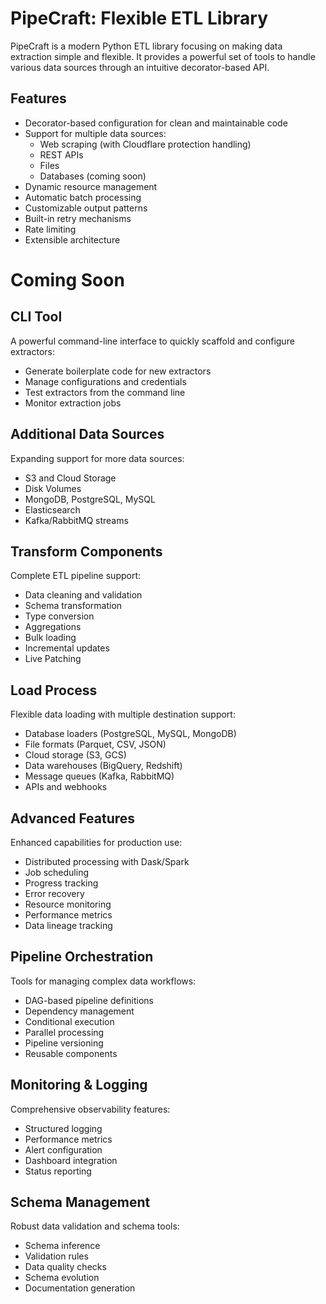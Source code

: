 # PipeCraft: Flexible ETL Library

PipeCraft is a modern Python ETL library focusing on making data extraction simple and flexible. It provides a powerful set of tools to handle various data sources through an intuitive decorator-based API.

## Features

- Decorator-based configuration for clean and maintainable code
- Support for multiple data sources:
  - Web scraping (with Cloudflare protection handling)
  - REST APIs
  - Files
  - Databases (coming soon)
- Dynamic resource management
- Automatic batch processing
- Customizable output patterns
- Built-in retry mechanisms
- Rate limiting
- Extensible architecture

# Coming Soon

## CLI Tool
A powerful command-line interface to quickly scaffold and configure extractors:
- Generate boilerplate code for new extractors
- Manage configurations and credentials
- Test extractors from the command line
- Monitor extraction jobs

## Additional Data Sources
Expanding support for more data sources:
- S3 and Cloud Storage
- Disk Volumes
- MongoDB, PostgreSQL, MySQL
- Elasticsearch
- Kafka/RabbitMQ streams

## Transform Components
Complete ETL pipeline support:
- Data cleaning and validation
- Schema transformation
- Type conversion
- Aggregations
- Bulk loading
- Incremental updates
- Live Patching

## Load Process
Flexible data loading with multiple destination support:
- Database loaders (PostgreSQL, MySQL, MongoDB)
- File formats (Parquet, CSV, JSON)
- Cloud storage (S3, GCS)
- Data warehouses (BigQuery, Redshift)
- Message queues (Kafka, RabbitMQ)
- APIs and webhooks

## Advanced Features
Enhanced capabilities for production use:
- Distributed processing with Dask/Spark
- Job scheduling
- Progress tracking
- Error recovery
- Resource monitoring
- Performance metrics
- Data lineage tracking

## Pipeline Orchestration
Tools for managing complex data workflows:
- DAG-based pipeline definitions
- Dependency management
- Conditional execution
- Parallel processing
- Pipeline versioning
- Reusable components

## Monitoring & Logging
Comprehensive observability features:
- Structured logging
- Performance metrics
- Alert configuration
- Dashboard integration
- Status reporting

## Schema Management
Robust data validation and schema tools:
- Schema inference
- Validation rules
- Data quality checks
- Schema evolution
- Documentation generation